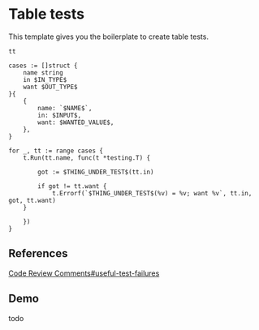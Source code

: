 # Table tests

This template gives you the boilerplate to create table tests.

`tt`

```
cases := []struct {
	name string
	in $IN_TYPE$
	want $OUT_TYPE$
}{
	{
		name: `$NAME$`,
		in: $INPUT$,
		want: $WANTED_VALUE$,
	},
}

for _, tt := range cases {
	t.Run(tt.name, func(t *testing.T) {
		
		got := $THING_UNDER_TEST$(tt.in)
		
		if got != tt.want {
            t.Errorf(`$THING_UNDER_TEST$(%v) = %v; want %v`, tt.in, got, tt.want)
    }
    
	})
}
```

## References

[Code Review Comments#useful-test-failures](https://github.com/golang/go/wiki/CodeReviewComments#useful-test-failures)

## Demo

todo

